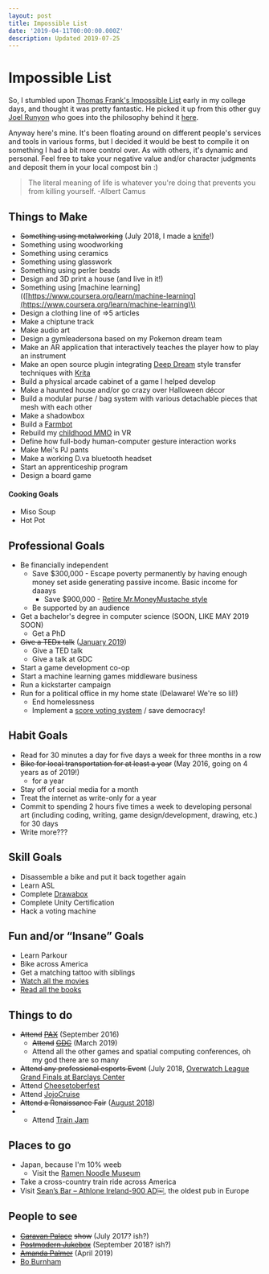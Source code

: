 ```yaml
---
layout: post
title: Impossible List
date: '2019-04-11T00:00:00.000Z'
description: Updated 2019-07-25
---
```


# Impossible List

So, I stumbled upon [Thomas Frank's Impossible List](https://collegeinfogeek.com/about/meet-the-author/my-impossible-list/) early in my college days, and thought it was pretty fantastic. He picked it up from this other guy [Joel Runyon](https://impossiblehq.com/impossible-list/) who goes into the philosophy behind it [here](https://impossiblehq.com/the-impossible-list-is-not-a-bucket-list/).

Anyway here's mine. It's been floating around on different people's services and tools in various forms, but I decided it would be best to compile it on something I had a bit more control over. As with others, it's dynamic and personal. Feel free to take your negative value and/or character judgments and deposit them in your local compost bin :\)

> The literal meaning of life is whatever you're doing that prevents you from killing yourself. -Albert Camus

## Things to Make

* ~~Something using metalworking~~ \(July 2018, I made a [knife](https://github.com/AlinaWithAFace/alinawithaface.github.io/tree/1a9d04fc69b3ad64623cd7951e076f77f9a0135b/_posts/..assets/img/knife.jpg)!\)
* Something using woodworking
* Something using ceramics
* Something using glasswork
* Something using perler beads
* Design and 3D print a house \(and live in it!\)
* Something using \[machine learning\]\(\([https://www.coursera.org/learn/machine-learning](https://www.coursera.org/learn/machine-learning)\)
* Design a clothing line of =&gt;5 articles
* Make a chiptune track
* Make audio art
* Design a gymleadersona based on my Pokemon dream team
* Make an AR application that interactively teaches the player how to play an instrument
* Make an open source plugin integrating [Deep Dream](https://deepdreamgenerator.com/) style transfer techniques with [Krita](https://krita.org/en/)
* Build a physical arcade cabinet of a game I helped develop
* Make a haunted house and/or go crazy over Halloween décor
* Build a modular purse / bag system with various detachable pieces that mesh with each other
* Make a shadowbox
* Build a [Farmbot](https://farm.bot/)
* Rebuild my [childhood MMO](http://mabinogi.nexon.net) in VR
* Define how full-body human-computer gesture interaction works
* Make Mei's PJ pants
* Make a working D.va bluetooth headset
* Start an apprenticeship program
* Design a board game

#### Cooking Goals

* Miso Soup
* Hot Pot

## Professional Goals

* Be financially independent
  * Save $300,000 - Escape poverty permanently by having enough money set aside generating passive income. Basic income for daaays
    * Save $900,000 - [Retire Mr.MoneyMustache style](https://www.mrmoneymustache.com/2011/09/15/a-brief-history-of-the-stash-how-we-saved-from-zero-to-retirement-in-ten-years/)
  * Be supported by an audience
* Get a bachelor's degree in computer science \(SOON, LIKE MAY 2019 SOON\)
  * Get a PhD
* ~~Give a TEDx talk~~ \([January 2019](https://www.youtube.com/watch?v=lq8cvQSfiMs)\)
  * Give a TED talk
  * Give a talk at GDC
* Start a game development co-op
* Start a machine learning games middleware business
* Run a kickstarter campaign
* Run for a political office in my home state \(Delaware! We're so lil!\)
  * End homelessness
  * Implement a [score voting system](https://ncase.me/ballot/) / save democracy!

## Habit Goals

* Read for 30 minutes a day for five days a week for three months in a row
* ~~Bike for local transportation for at least a year~~ \(May 2016, going on 4 years as of 2019!\)
  * for a year
* Stay off of social media for a month
* Treat the internet as write-only for a year
* Commit to spending 2 hours five times a week to developing personal art \(including coding, writing, game design/development, drawing, etc.\) for 30 days
* Write more???

## Skill Goals

* Disassemble a bike and put it back together again
* Learn ASL
* Complete [Drawabox](https://drawabox.com/)
* Complete Unity Certification
* Hack a voting machine

## Fun and/or “Insane” Goals

* Learn Parkour
* Bike across America
* Get a matching tattoo with siblings
* [Watch all the movies](https://www.imdb.com/user/ur63548708/watchlist)
* [Read all the books](https://www.goodreads.com/review/list/58329981-alina)

## Things to do

* ~~Attend~~ [~~PAX~~](http://www.paxsite.com/) \(September 2016\)
  * ~~Attend~~ [~~GDC~~](https://gdconf.com/) \(March 2019\)
  * Attend all the other games and spatial computing conferences, oh my god there are so many
* ~~Attend any professional esports Event~~ \(July 2018, [Overwatch League Grand Finals at Barclays Center](https://www.barclayscenter.com/events/detail/overwatch-league-grand-finals-2018)
* Attend [Cheesetoberfest](https://www.cheesetoberfest.com/)
* Attend [JojoCruise](https://jococruise.com/)
* ~~Attend a Renaissance Fair~~ \([August 2018](http://www.parenfaire.com/faire.html)\)
* * Attend [Train Jam](https://trainjam.com/)

## Places to go

* Japan, because I'm 10% weeb
  * Visit the [Ramen Noodle Museum](https://www.cupnoodles-museum.jp)
* Take a cross-country train ride across America
* Visit [Sean’s Bar – Athlone Ireland-900 AD￼](https://en.wikipedia.org/wiki/Sean%27s_Bar), the oldest pub in Europe

## People to see

* [~~Caravan Palace~~](https://www.caravanpalace.com/) ~~show~~ \(July 2017? ish?\)
* [~~Postmodern Jukebox~~](https://postmodernjukebox.com/) \(September 2018? ish?\)
* [~~Amanda Palmer~~](https://amandapalmer.net/) \(April 2019\)
* [Bo Burnham](http://www.boburnham.com/)

